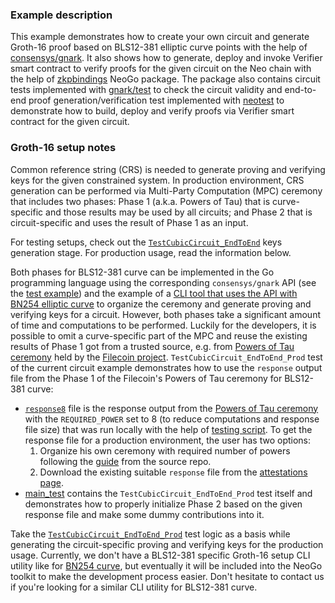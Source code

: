  ### Example description
 
 This example demonstrates how to create your own circuit and generate Groth-16
 proof based on BLS12-381 elliptic curve points with the help of
 [consensys/gnark](https://pkg.go.dev/github.com/consensys/gnark). It also shows how to generate, deploy and invoke Verifier
 smart contract to verify proofs for the given circuit on the Neo chain with the
 help of [zkpbindings](https://pkg.go.dev/github.com/nspcc-dev/neo-go/pkg/smartcontract/zkpbinding) NeoGo package. The package also contains circuit
 tests implemented with [gnark/test](https://pkg.go.dev/github.com/consensys/gnark/test) to check the circuit validity and
 end-to-end proof generation/verification test implemented with [neotest](https://pkg.go.dev/github.com/nspcc-dev/neo-go/pkg/neotest)
 to demonstrate how to build, deploy and verify proofs via Verifier smart
 contract for the given circuit.
 
### Groth-16 setup notes

Common reference string (CRS) is needed to generate proving and verifying keys
for the given constrained system. In production environment, CRS generation can
be performed via Multi-Party Computation (MPC) ceremony that includes two
phases: Phase 1 (a.k.a. Powers of Tau) that is curve-specific and those
results may be used by all circuits; and Phase 2 that is circuit-specific and
uses the result of Phase 1 as an input.

For testing setups, check out the [`TestCubicCircuit_EndToEnd`](./main_test.go)
keys generation stage. For production usage, read the information below.

Both phases for BLS12-381 curve can be implemented in the Go programming language
using the corresponding `consensys/gnark` API (see the
[test example](https://github.com/Consensys/gnark/blob/36b0b58f02d0381774b24efba0a48032e5f794b4/backend/groth16/bls12-381/mpcsetup/setup_test.go#L34))
and the example of a
[CLI tool that uses the API with BN254 elliptic curve](https://github.com/bnb-chain/zkbnb-setup)
to organize the ceremony and generate proving and verifying keys for a circuit.
However, both phases take a significant amount of time and computations to be
performed. Luckily for the developers, it is possible to omit a curve-specific
part of the MPC and reuse the existing results of Phase 1 got from a trusted
source, e.g. from [Powers of Tau ceremony](https://github.com/filecoin-project/powersoftau/)
held by the [Filecoin project](https://github.com/filecoin-project/phase2-attestations#phase1).
`TestCubicCircuit_EndToEnd_Prod` test of the current circuit example demonstrates
how to use the `response` output file from the Phase 1 of the Filecoin's Powers
of Tau ceremony for BLS12-381 curve:
* [`response8`](./response8) file is the response output from the [Powers of Tau ceremony](https://github.com/filecoin-project/powersoftau/)
  with the `REQUIRED_POWER` set to 8 (to reduce computations and response file size)
  that was run locally with the help of [testing script](https://github.com/filecoin-project/powersoftau/blob/master/test.sh).
  To get the response file for a production environment, the user has two options:
  1. Organize his own ceremony with required number of powers following the
     [guide](https://github.com/filecoin-project/powersoftau/tree/master#instructions)
     from the source repo.
  2. Download the existing suitable `response` file from the
     [attestations page](https://github.com/arielgabizon/perpetualpowersoftau#perpetual-powers-of-tau-for-bls381).
* [main_test](./main_test.go) contains the `TestCubicCircuit_EndToEnd_Prod` test
  itself and demonstrates how to properly initialize Phase 2 based on the given
  response file and make some dummy contributions into it.

Take the [`TestCubicCircuit_EndToEnd_Prod`](./main_test.go) test logic as a basis
while generating the circuit-specific proving and verifying keys for the production
usage. Currently, we don't have a BLS12-381 specific Groth-16 setup CLI utility
like for [BN254 curve](https://github.com/bnb-chain/zkbnb-setup), but eventually
it will be included into the NeoGo toolkit to make the development process easier.
Don't hesitate to contact us if you're looking for a similar CLI utility for
BLS12-381 curve.